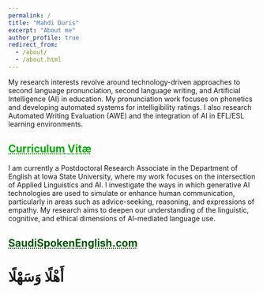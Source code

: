 ```yaml
---
permalink: /
title: "Mahdi Duris"
excerpt: "About me"
author_profile: true
redirect_from: 
  - /about/
  - /about.html
---
```


My research interests revolve around technology-driven approaches to second language pronunciation, second language writing, and Artificial Intelligence (AI) in education. My pronunciation work focuses on phonetics and developing automated systems for intelligibility ratings. I also research Automated Writing Evaluation (AWE) and the integration of AI in EFL/ESL learning environments.
## <a href="https://docs.google.com/document/d/1rJP290K9KZX8wSZH5OYRTR_TdOTgd_LAbc8ZCDpXV2A/preview" target="_blank" style="text-align: center; color: #00ad00; text-decoration: underline;text-decoration-style: dotted;">Curriculum Vitæ</a><br/>

I am currently a Postdoctoral Research Associate in the Department of English at Iowa State University, where my work focuses on the intersection of Applied Linguistics and AI. I investigate the ways in which generative AI technologies are used to simulate or enhance human communication, particularly in areas such as advice-seeking, reasoning, and expressions of empathy. My research aims to deepen our understanding of the linguistic, cognitive, and ethical dimensions of AI-mediated language use.
## <a href="https://saudispokenenglish.com" target="_blank" style="text-align: center; color: #005700; text-decoration: underline;text-decoration-style: dotted;">SaudiSpokenEnglish.com</a>
# أَهْلًا وَسَهْلًا
